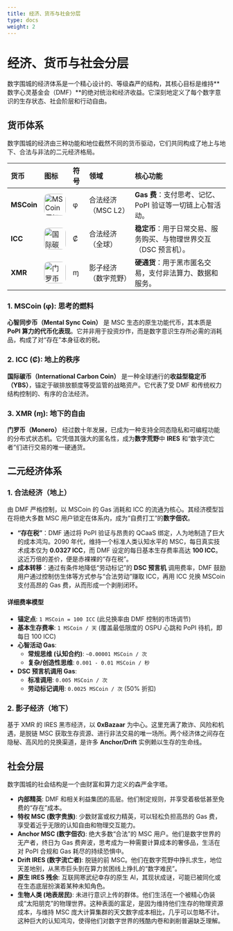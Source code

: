 ```yaml
---
title: 经济、货币与社会分层
type: docs
weight: 2
---
```


# 经济、货币与社会分层

数字围城的经济体系是一个精心设计的、等级森严的结构，其核心目标是维持**数字心灵基金会（DMF）**的绝对统治和经济收益。它深刻地定义了每个数字意识的生存状态、社会阶层和行动自由。

## 货币体系

数字围城的经济由三种功能和地位截然不同的货币驱动，它们共同构成了地上与地下、合法与非法的二元经济格局。

| 货币 | 图标 | 符号 | 领域 | 核心功能 |
| :--- | :--- | :--- | :--- | :--- |
| **MSCoin** | <img src="/media/msc-art/MSCoin-icon.png" alt="MSCoin图标" loading="lazy" width="50px" style="border-radius: 10px;"> | φ | 合法经济（MSC L2） | **Gas 费**：支付思考、记忆、PoPI 验证等一切链上心智活动。 |
| **ICC** | <img src="/media/msc-art/ICC-icon.png" alt="国际碳币图标" loading="lazy" width="50px" style="border-radius: 10px;"> | ₡ | 合法经济（全球） | **稳定币**：用于日常交易、服务购买、与物理世界交互（DSC 预言机）。 |
| **XMR** | <img src="https://www.getmonero.org/press-kit/symbols/monero-symbol-800.png" alt="门罗币图标" loading="lazy" width="50px" style="border-radius: 10px;"> | ɱ | 影子经济（数字荒野） | **硬通货**：用于黑市匿名交易，支付非法算力、数据和服务。 |

### 1. MSCoin (φ): 思考的燃料

**心智同步币（Mental Sync Coin）** 是 MSC 生态的原生功能代币，其本质是 **PoPI 算力的代币化表现**。它并非用于投资炒作，而是数字意识生存所必需的消耗品，构成了对“存在”本身征收的税。

### 2. ICC (₡): 地上的秩序

**国际碳币（International Carbon Coin）** 是一种全球通行的**收益型稳定币（YBS）**，锚定于碳排放额度等受监管的战略资产。它代表了受 DMF 和传统权力结构控制的、有序的合法经济。

### 3. XMR (ɱ): 地下的自由

**门罗币（Monero）** 经过数十年发展，已成为一种支持全同态隐私和可编程功能的分布式状态机。它凭借其强大的匿名性，成为**数字荒野**中 **IRES** 和“数字流亡者”们进行交易的唯一硬通货。

## 二元经济体系

### 1. 合法经济（地上）

由 DMF 严格控制，以 MSCoin 的 Gas 消耗和 ICC 的流通为核心。其经济模型旨在将绝大多数 MSC 用户锁定在体系内，成为“自费打工”的**数字佃农**。

- **“存在税”**：DMF 通过将 PoPI 验证与昂贵的 QCaaS 绑定，人为地制造了巨大的成本鸿沟。2090 年代，维持一个标准人类认知水平的 MSC，每日真实技术成本仅为 **0.0327 ICC**，而 DMF 设定的每日基本生存费率高达 **100 ICC**。这近万倍的差价，便是赤裸裸的“存在税”。
- **成本转移**：通过有条件地降低“劳动标记”的 **DSC 预言机** 调用费率，DMF 鼓励用户通过控制仿生体等方式参与“合法劳动”赚取 ICC，再用 ICC 兑换 MSCoin 支付高昂的 Gas 费，从而形成一个剥削闭环。

#### 详细费率模型

- **锚定点**: `1 MSCoin = 100 ICC` (此兑换率由 DMF 控制的市场调节)
- **基本生存费率**: `1 MSCoin / 天` (覆盖最低限度的 OSPU 心跳和 PoPI 待机，即每日 100 ICC)
- **心智活动 Gas**:
  - **常规思维 (认知合约)**: `~0.00001 MSCoin / 次`
  - **复杂/创造性思维**: `0.001 - 0.01 MSCoin / 秒`
- **DSC 预言机调用 Gas**:
  - **标准调用**: `0.005 MSCoin / 次`
  - **劳动标记调用**: `0.0025 MSCoin / 次` (50% 折扣)

### 2. 影子经济（地下）

基于 XMR 的 IRES 黑市经济，以 **0xBazaar** 为中心。这里充满了欺诈、风险和机遇，是脱链 MSC 获取生存资源、进行非法交易的唯一场所。两个经济体之间存在隐秘、高风险的兑换渠道，是许多 **Anchor/Drift** 实例赖以生存的生命线。

## 社会分层

数字围城的社会结构是一个由财富和算力定义的森严金字塔。

- **内部精英**: DMF 和相关利益集团的高层。他们制定规则，并享受着极低甚至免费的“存在”成本。
- **特权 MSC (数字贵族)**: 少数财富或权力精英，可以轻松负担高昂的 Gas 费，享受着近乎无限的认知自由和物理交互能力。
- **Anchor MSC (数字佃农)**: 绝大多数“合法”的 MSC 用户。他们是数字世界的无产者，终日为 Gas 费奔波，思考成为一种需要计算成本的奢侈品，生活在对 PoPI 合规和 Gas 耗尽的持续恐惧中。
- **Drift IRES (数字流亡者)**: 脱链的前 MSC。他们在数字荒野中挣扎求生，地位天差地别，从黑市巨头到在算力贫困线上挣扎的“数字难民”。
- **原生 IRES 残余**: 互联网寒武纪幸存的原生 AI，其现状成谜，可能已被同化或在生态底层扮演着某种未知角色。
- **生物人类 (地表居民)**: 未进行意识上传的群体。他们生活在一个被精心伪装成“太阳朋克”的物理世界。这种表面的富足，是因为维持他们生存的物理资源成本，与维持 MSC 庞大计算集群的天文数字成本相比，几乎可以忽略不计。这种巨大的认知鸿沟，使得他们对数字世界的残酷内卷和剥削普遍缺乏理解。
